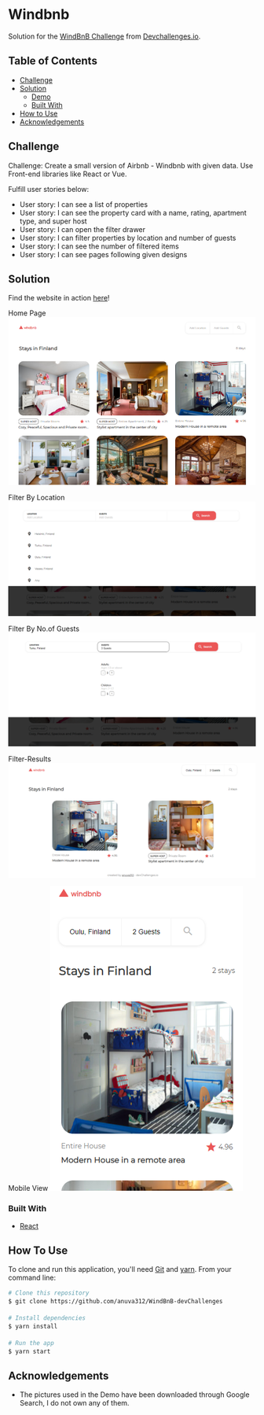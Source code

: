 # Windbnb

Solution for the [WindBnB Challenge](https://devchallenges.io/challenges/3JFYedSOZqAxYuOCNmYD) from [Devchallenges.io](https://devchallenges.io).

<!-- TABLE OF CONTENTS -->

## Table of Contents

- [Challenge](#challenge)
- [Solution](#solution)
  - [Demo](#demo)
  - [Built With](#built-with)
- [How to Use](#how-to-use)
- [Acknowledgements](#acknowledgements)

<!-- Challenge -->

## Challenge

Challenge: Create a small version of Airbnb - Windbnb with given data.
Use Front-end libraries like React or Vue.

Fulfill user stories below:

- User story: I can see a list of properties
- User story: I can see the property card with a name, rating, apartment type, and super host
- User story: I can open the filter drawer
- User story: I can filter properties by location and number of guests
- User story: I can see the number of filtered items
- User story: I can see pages following given designs

## Solution

Find the website in action [here](https://silly-goodall-4678a9.netlify.app/)!

Home Page
![screenshot-random-quote](src/images/screenshot-home.PNG)

Filter By Location
![screenshot-quotes-by-author](src/images/add-location.PNG)

Filter By No.of Guests
![screenshot-quotes-by-author](src/images/add-guests.PNG)

Filter-Results
![screenshot-quotes-by-author](src/images/search-result.PNG)

Mobile View
![screenshot-quotes-by-author](src/images/mobile-view.PNG)

### Built With

<!-- This section should list any major frameworks that you built your project using. Here are a few examples.-->

- [React](https://reactjs.org/)

## How To Use

<!-- For example: -->

To clone and run this application, you'll need [Git](https://git-scm.com) and [yarn](https://yarnpkg.com/). From your command line:

```bash
# Clone this repository
$ git clone https://github.com/anuva312/WindBnB-devChallenges

# Install dependencies
$ yarn install

# Run the app
$ yarn start
```

## Acknowledgements

- The pictures used in the Demo have been downloaded through Google Search, I do not own any of them.

